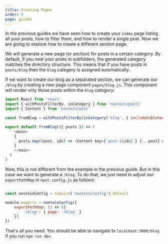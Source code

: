 ```yaml
---
title: Creating Pages
order: 3
page: guides
---
```


In the previous guides we have seen how to create your `index` page listing all your posts, how to filter them, and how to render a single post. Now we are going to explore how to create a different section page. 

We will generate a new page (or section) for posts in a certain category. By default, if you nest your posts in subfolders, the generated category matches the directory structure. This means that if you have posts in `posts/blog` then the `blog` category is assigned automatically.

If we want to create our blog as a separated section, we can generate our `/blog` by creating a new page component `pages/blog.js`. This component will render only those posts within the `blog` category:

```js
import React from 'react'
import { withPostsFilterBy, inCategory } from 'nextein/posts'
import { Content } from 'nextein/post' 

const fromBlog = withPostsFilterBy(inCategory('blog', { includeSubCategories: true }))

export default fromBlog(({ posts }) => (
    <main>
    {
      posts.map((post, idx) => <Content key={`post-${idx}`} {...post} excerpt />)
    }
    </main>
  )
)

```

Now, this is not different from the example in the previous guide. But in this case we want to generate a `/blog`. To do that, we just need to adjust our `exportPathMap` in `next.config.js` as follows:

```js

const nexteinConfig = require('nextein/config').default

module.exports = nexteinConfig({
    exportPathMap: () => ({
        '/blog': { page: '/blog' }
    })
})

```

That's all you need. You should be able to navigate to `localhost:3000/blog` if you run `npm run dev`.